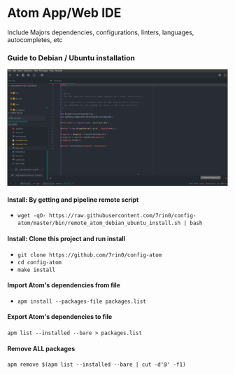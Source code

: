 # Atom App/Web IDE
Include Majors dependencies, configurations, linters, languages, autocompletes, etc

### Guide to Debian / Ubuntu installation
![Atom IDE](https://raw.githubusercontent.com/7rin0/config-atom/master/media/screenshot.png)

#### Install: By getting and pipeline remote script
- ``wget -qO- https://raw.githubusercontent.com/7rin0/config-atom/master/bin/remote_atom_debian_ubuntu_install.sh | bash``

#### Install: Clone this project and run install
- ``git clone https://github.com/7rin0/config-atom``
- ``cd config-atom``
- ``make install``

#### Import Atom's dependencies from file
- ``apm install --packages-file packages.list``

#### Export Atom's dependencies to file
``apm list --installed --bare > packages.list``

#### Remove ALL packages
``apm remove $(apm list --installed --bare | cut -d'@' -f1)``

